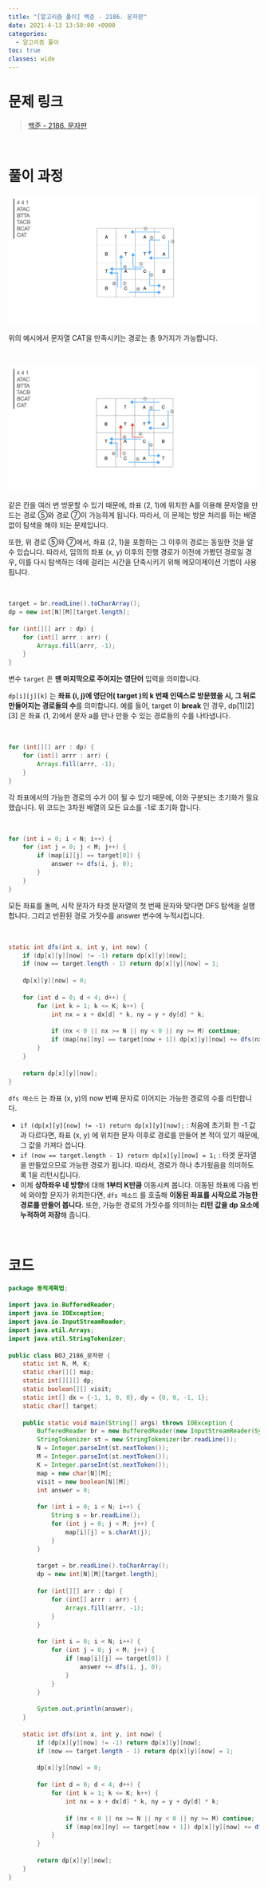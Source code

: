 ```yaml
---
title: "[알고리즘 풀이] 백준 - 2186. 문자판"
date: 2021-4-13 13:50:00 +0900
categories:
  - 알고리즘 풀이
toc: true
classes: wide
---
```


# 문제 링크

> [백준 - 2186. 문자판](https://www.acmicpc.net/problem/2186)

<br>

# 풀이 과정

![/assets/images/백준_2186_문자판-1.png](/assets/images/백준_2186_문자판-1.png)

위의 예시에서 문자열 CAT을 만족시키는 경로는 총 9가지가 가능합니다.

<br>

![/assets/images/백준_2186_문자판-2.png](/assets/images/백준_2186_문자판-2.png)

같은 칸을 여러 번 방문할 수 있기 때문에, 좌표 (2, 1)에 위치한 A를 이용해 문자열을 만드는 경로 ⑤와 경로 ⑦이 가능하게 됩니다. 따라서, 이 문제는 방문 처리를 하는 배열 없이 탐색을 해야 되는 문제입니다.

또한, 위 경로 ⑤와 ⑦에서, 좌표 (2, 1)을 포함하는 그 이후의 경로는 동일한 것을 알 수 있습니다. 따라서, 임의의 좌표 (x, y) 이후의 진행 경로가 이전에 가봤던 경로일 경우, 이를 다시 탐색하는 데에 걸리는 시간을 단축시키기 위해 메모이제이션 기법이 사용됩니다.

<br>

```java
target = br.readLine().toCharArray();
dp = new int[N][M][target.length];

for (int[][] arr : dp) {
    for (int[] arrr : arr) {
        Arrays.fill(arrr, -1);
    }
}
```

변수 `target` 은 **맨 마지막으로 주어지는 영단어** 입력을 의미합니다.

`dp[i][j][k]` 는 **좌표 (i, j)에 영단어( target )의 k 번째 인덱스로 방문했을 시, 그 뒤로 만들어지는 경로들의 수**를 의미합니다. 예를 들어, target 이 **break** 인 경우, dp[1][2][3] 은 좌표 (1, 2)에서 문자 a를 만나 만들 수 있는 경로들의 수를 나타냅니다.

<br>

```java
for (int[][] arr : dp) {
    for (int[] arrr : arr) {
        Arrays.fill(arrr, -1);
    }
}
```

각 좌표에서의 가능한 경로의 수가 0이 될 수 있기 때문에, 이와 구분되는 초기화가 필요했습니다. 위 코드는 3차원 배열의 모든 요소를 -1로 초기화 합니다.

<br>

```java
for (int i = 0; i < N; i++) {
    for (int j = 0; j < M; j++) {
        if (map[i][j] == target[0]) {
            answer += dfs(i, j, 0);
        }
    }
}
```

모든 좌표를 돌며, 시작 문자가 타겟 문자열의 첫 번째 문자와 맞다면 DFS 탐색을 실행합니다. 그리고 반환된 경로 가짓수를 answer 변수에 누적시킵니다.

<br>

```java
static int dfs(int x, int y, int now) {
    if (dp[x][y][now] != -1) return dp[x][y][now];
    if (now == target.length - 1) return dp[x][y][now] = 1;

    dp[x][y][now] = 0;

    for (int d = 0; d < 4; d++) {
        for (int k = 1; k <= K; k++) {
            int nx = x + dx[d] * k, ny = y + dy[d] * k;

            if (nx < 0 || nx >= N || ny < 0 || ny >= M) continue;
            if (map[nx][ny] == target[now + 1]) dp[x][y][now] += dfs(nx, ny, now + 1);
        }
    }

    return dp[x][y][now];
}
```

`dfs 메소드` 는 좌표 (x, y)의 now 번째 문자로 이어지는 가능한 경로의 수를 리턴합니다.

- `if (dp[x][y][now] != -1) return dp[x][y][now];` : 처음에 초기화 한 -1 값과 다르다면, 좌표 (x, y) 에 위치한 문자 이후로 경로를 만들어 본 적이 있기 때문에, 그 값을 가져다 씁니다.
- `if (now == target.length - 1) return dp[x][y][now] = 1;` : 타겟 문자열을 만들었으므로 가능한 경로가 됩니다. 따라서, 경로가 하나 추가됬음을 의미하도록 1을 리턴시킵니다.
- 이제 **상하좌우 네 방향**에 대해 **1부터 K만큼** 이동시켜 봅니다. 이동된 좌표에 다음 번에 와야할 문자가 위치한다면, `dfs 메소드` 를 호출해 **이동된 좌표를 시작으로 가능한 경로를 만들어 봅니다.** 또한, 가능한 경로의 가짓수를 의미하는 **리턴 값을 dp 요소에 누적하여 저장**해 줍니다.

<br>

# 코드

```java
package 동적계획법;

import java.io.BufferedReader;
import java.io.IOException;
import java.io.InputStreamReader;
import java.util.Arrays;
import java.util.StringTokenizer;

public class BOJ_2186_문자판 {
    static int N, M, K;
    static char[][] map;
    static int[][][] dp;
    static boolean[][] visit;
    static int[] dx = {-1, 1, 0, 0}, dy = {0, 0, -1, 1};
    static char[] target;

    public static void main(String[] args) throws IOException {
        BufferedReader br = new BufferedReader(new InputStreamReader(System.in));
        StringTokenizer st = new StringTokenizer(br.readLine());
        N = Integer.parseInt(st.nextToken());
        M = Integer.parseInt(st.nextToken());
        K = Integer.parseInt(st.nextToken());
        map = new char[N][M];
        visit = new boolean[N][M];
        int answer = 0;

        for (int i = 0; i < N; i++) {
            String s = br.readLine();
            for (int j = 0; j < M; j++) {
                map[i][j] = s.charAt(j);
            }
        }

        target = br.readLine().toCharArray();
        dp = new int[N][M][target.length];

        for (int[][] arr : dp) {
            for (int[] arrr : arr) {
                Arrays.fill(arrr, -1);
            }
        }

        for (int i = 0; i < N; i++) {
            for (int j = 0; j < M; j++) {
                if (map[i][j] == target[0]) {
                    answer += dfs(i, j, 0);
                }
            }
        }

        System.out.println(answer);
    }

    static int dfs(int x, int y, int now) {
        if (dp[x][y][now] != -1) return dp[x][y][now];
        if (now == target.length - 1) return dp[x][y][now] = 1;

        dp[x][y][now] = 0;

        for (int d = 0; d < 4; d++) {
            for (int k = 1; k <= K; k++) {
                int nx = x + dx[d] * k, ny = y + dy[d] * k;

                if (nx < 0 || nx >= N || ny < 0 || ny >= M) continue;
                if (map[nx][ny] == target[now + 1]) dp[x][y][now] += dfs(nx, ny, now + 1);
            }
        }

        return dp[x][y][now];
    }
}
```
